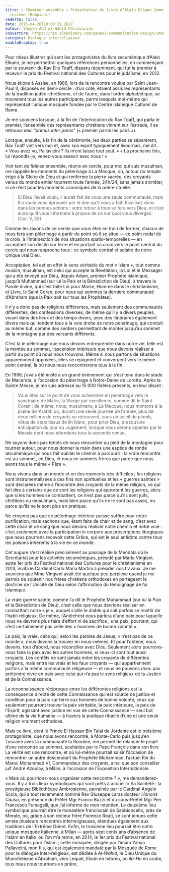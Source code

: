 ```yaml
---
titre: « Cheminer ensemble » Présentation du livre d’Alain Elkann Camminare
  insieme (Bompiani)
vedette: false
date: 2015-04-28T19:00:19.261Z
auteur: Shaykh Abd al-Wahid Pallavicini
couverture: https://res.cloudinary.com/genesi-communication-design/image/upload/v1619989633/ihei/Le-Pape-Jean-Paul-II-C-participe-journee-priere-pour-paix-Assise-presence-personnalites-12-religions-differentes-27-octobre-1986-eglise-Notre-Dame-Anges_0_730_338_uxk7jy.jpg
category: Dialogue interreligieux
enableDropCap: true
---
```

Pour mieux illustrer qui sont les protagonistes du livre œcuménique d’Alain Elkann, je me permettrai quelques références personnelles, en commençant par le souvenir du Rav Elio Toaff, disparu récemment, qui fut le premier à recevoir le prix du Festival national des Cultures pour le judaïsme, en 2012.

Nous étions à Assise, en 1986, lors de la rencontre voulue par Saint Jean-Paul II, disposés en demi-cercle&nbsp;: d’un côté, étaient assis les représentants de la tradition judéo-chrétienne, et de l’autre, dans l’ordre alphabétique, se trouvaient tous les autres participants, parmi lesquels moi-même qui représentait l’unique mosquée fondée par le Centre Islamique Culturel de Rome.

Je me souviens lorsque, à la fin de l’interlocution du Rav Toaff, qui parla le premier, l’ensemble des représentants chrétiens vinrent sur l’estrade, il se retrouva seul “*primus inter pares*” («&nbsp;premier parmi les pairs&nbsp;»).

Lorsque, ensuite, à la fin de la cérémonie, les deux parties se séparèrent, Rav Toaff vint vers moi et, avec son esprit typiquement livournais, me dit&nbsp;: «&nbsp;Vous avez vu, Pallavicini&nbsp;? Ils m’ont laissé tout seul.&nbsp;» «&nbsp;La prochaine fois, lui répondis-je, venez-vous asseoir avec nous&nbsp;!&nbsp;»

Voir tant de fidèles ensemble, réunis en cercle, pour moi qui suis musulman, me rappelle les moments du pèlerinage à La Mecque, où, autour du temple érigé à la Gloire de Dieu et qui renferme la pierre sacrée, des croyants venus du monde entier tournent toute l’année, 24h/24, sans jamais s’arrêter, si ce n’est pour les moments canoniques de la prière rituelle.

> Si Dieu l’avait voulu, Il aurait fait de vous une seule communauté, mais Il a voulu vous éprouver par le don qu’Il vous a fait. Rivalisez donc dans les bonnes actions&nbsp;: votre retour à tous se fera vers Dieu, et c’est alors qu’Il vous informera à propos de ce sur quoi vous divergez. (Cor. V, 53)

Comme les rayons de ce cercle que vous êtes en train de former, chacun de nous fera son pèlerinage à partir du point où il se situe —&nbsp;ce point nodal de la croix, à l’intersection de nos situations spatio-temporelles&nbsp;— en acceptant son destin sur terre et en portant sa croix vers le point central du cercle qui nous rapproche tous&nbsp;: ce symbole central et solaire de notre Unique vrai Dieu.

Acceptation, tel est en effet le sens véritable du mot «&nbsp;islam&nbsp;», tout comme *muslim*, musulman, est celui qui accepte la Révélation, la Loi et le Messager qui a été envoyé par Dieu, depuis Adam, premier Prophète islamique, jusqu’à Muhammad (sur lui la Paix et la Bénédiction de Dieu), à travers la Parole divine, qui s’est faite Loi pour Moïse, Homme dans le christianisme, et Livre, le Saint Coran, pour nous qui sommes la dernière communauté d’Abraham (que la Paix soit sur tous les Prophètes).

Il n’y a donc pas de religions différentes, mais seulement des communautés différentes, des confessions diverses, de même qu’il y a divers peuples, vivant dans des lieux et des temps divers, avec des itinéraires également divers mais qui tendent tous à la voie droite de notre pèlerinage, qui conduit au même but, comme des sentiers permettant de monter jusqu’au sommet de la montagne par des versants différents.

C’est là le pèlerinage que nous devons entreprendre dans notre vie, telle est la montée au sommet, l’ascension intérieure que nous devons réaliser à partir du point où nous nous trouvons. Même si nous partons de situations apparemment opposées, elles se rejoignent et convergent vers le même point central, là où nous nous rencontrerons tous à la fin.

En 1988, j’avais été invité à un grand événement qui s’est tenu dans le stade de Macerata, à l’occasion du pèlerinage à Notre-Dame de Lorette. Après la Sainte Messe, je me suis adressé au 15 000 fidèles présents, en leur disant&nbsp;:

> Vous êtes sur le point de vous acheminer en pèlerinage vers le sanctuaire de Marie, la Vierge par excellence, comme dit le Saint Coran&nbsp;; de même, nous, musulmans, à La Mecque, nous montons à la plaine de ‘Arafah où, durant une seule journée de l’année, plus de deux millions de croyants se retrouvent, sous un soleil de plomb, vêtus de deux tissus de lin blanc, pour prier Dieu, presqu’une anticipation du jour du Jugement, lorsque nous serons appelés par le Messie dont nous attendons tous la seconde venue.

Ne soyons donc pas tentés de nous rencontrer au pied de la montagne pour tourner autour, pour nous donner la main dans une espèce de ronde œcuménique qui nous fait oublier le chemin à parcourir&nbsp;; la vraie rencontre est au sommet, en Dieu, et nous ne sommes frères que parce que nous avons tous le même «&nbsp;Père&nbsp;».

Nous vivons dans un monde et en des moments très difficiles&nbsp;; les religions sont instrumentalisées à des fins non spirituelles et les «&nbsp;guerres saintes&nbsp;» sont déclarées même à l’encontre des croyants de la même religion, ce qui fait dire à certains que ce sont les religions qui apportent les guerres, alors que si les hommes se combattent, ce n’est pas parce qu’ils sont juifs, chrétiens ou musulmans, mais bien parce qu’ils ne le sont pas assez, ou parce qu’ils ne le sont plus en pratique.

Ne croyons pas que ce pèlerinage intérieur puisse suffire pour notre purification, mais sachons que, étant faits de chair et de sang, c’est avec cette chair et ce sang que nous devons réaliser notre chemin et notre voie&nbsp;: c’est seulement avec la participation in corpore aux prescriptions liturgiques que nous pourrons recevoir cette Grâce, qui est le seul antidote contre tous les poisons inhérents à la vie en ce monde.

Cet augure s’est réalisé précisément au passage de la Mendola où le Secrétariat pour les activités œcuméniques, présidé par Maria Vingiani, autre 1er prix du Festival national des Cultures pour le christianisme en 2013, invita le Cardinal Carlo Maria Martini à présider nos travaux. Je me souviens que Mme Vingiani avait été quelque peu perplexe quand je me permis de soutenir nos frères chrétiens orthodoxes en partageant la doctrine de l’Unicité de Dieu selon l’affirmation du témoignage de foi islamique.

La vraie guerre sainte, comme l’a dit le Prophète Muhammad (sur lui la Paix et la Bénédiction de Dieu), c’est celle que nous devrions réaliser en combattant notre «&nbsp;je&nbsp;», auquel s’allie le diable qui sait parfois se revêtir de l’habit religieux. De même, l’Antéchrist nous parlera d’une paix pour laquelle nous ne devrons plus faire d’effort ni de sacrifice&nbsp;; une paix, pourtant, qui n’est certainement pas celle des «&nbsp;hommes de bonne volonté&nbsp;».

La paix, la vraie, celle qui, selon les paroles de Jésus, «&nbsp;n’est pas de ce monde&nbsp;», nous devons la trouver en nous-mêmes. Et pour l’obtenir, nous devons, tout d’abord, nous réconcilier avec Dieu. Seulement alors pourrons-nous faire la paix avec les autres hommes, si ceux-ci sont tout aussi croyants. Les conflits ne sont jamais entre les croyants de différentes religions, mais entre les vrais et les faux croyants —&nbsp;qui appartiennent parfois à la même communauté religieuse&nbsp;— et nous ne pouvons donc pas prétendre vivre en paix avec celui qui n’a pas le sens religieux de la Justice et de la Connaissance.

La reconnaissance réciproque entre les différentes religions est la conséquence directe de cette Connaissance qui est source de justice et condition pour la paix sur terre aux hommes de bonne volonté, ceux qui seulement pourront trouver la paix véritable, la paix intérieure, la paix de l’Esprit, agissant avec justice en vue de cette Connaissance —&nbsp;seul but ultime de la vie humaine&nbsp;— à travers la pratique rituelle d’une et une seule religion vraiment orthodoxe.

Mais ce livre, dont le Prince El Hassan Bin Talal de Jordanie est le troisième protagoniste, que nous avons rencontré, à Monte-Carlo puis jusqu’en Toscane avec la communauté la Rondine, me permet de relancer le projet d’une rencontre au sommet, souhaitée par le Pape François dans son livre La vérité est une rencontre, et où lui-même pourrait saisir l’occasion de rencontrer un autre descendant du Prophète Muhammad, l’actuel Roi du Maroc Mohammed VI, Commandeur des croyants, ainsi que son conseiller juif André Azoulay, à Milan, à l’occasion de l’Exposition Internationale.

«&nbsp;Mais où pourrions-nous organiser cette rencontre&nbsp;?&nbsp;», me demanderez-vous. Il y a trois lieux symboliques qui sont prêts à accueillir Sa Sainteté&nbsp;: la prestigieuse Bibliothèque Ambrosienne, parrainée par le Cardinal Angelo Scola, qui a tout récemment nommé Rav Giuseppe Laras docteur *Honoris Causa*, en présence du Préfet Mgr Franco Buzzi et du sous-Préfet Mgr Pier Francesco Fumagalli, que j’ai informé de mon intention. Le deuxième lieu symbolique pourrait être le monastère franciscain de Sabbioncello, près de Merate, où, grâce à son recteur frère Fiorenzo Reati, se sont tenues cette année plusieurs rencontres interreligieuses, étendues également aux traditions de l’Extrême Orient. Enfin, le troisième lieu pourrait être notre unique mosquée italienne, à Milan —&nbsp;après sept cents ans d’absence de l’islam en Italie&nbsp; où l’on m’a remis, en 2014, le 1er prix du Festival national des Cultures pour l’islam&nbsp;; cette mosquée, dirigée par l’imam Yahya Pallavicini, mon fils, qui est également mandaté par la Mosquée de Rome pour le dialogue inter-religieux, est dédiée à *Al-Wahid*, le Dieu Unique du Monothéisme d’Abraham, vers Lequel, *Eloah* en hébreu, ou *ila-Hu* en arabe, tous nous nous tournons en prière.